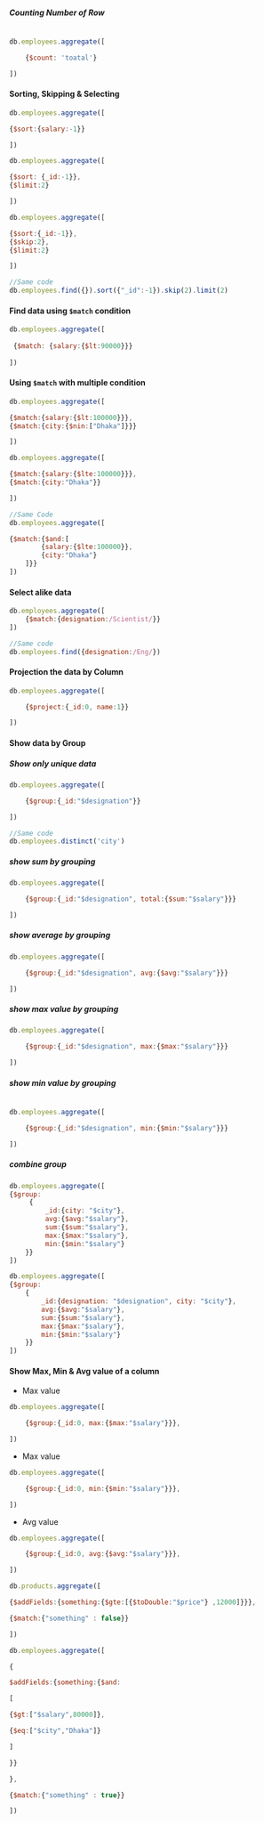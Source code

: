 ##### Counting Number of Row

```js

db.employees.aggregate([

	{$count: 'toatal'}

])
```
#### Sorting, Skipping & Selecting

```js
db.employees.aggregate([

{$sort:{salary:-1}}

])
```

```js
db.employees.aggregate([

{$sort: {_id:-1}},
{$limit:2}

])
```

```js
db.employees.aggregate([

{$sort:{_id:-1}},
{$skip:2},
{$limit:2}

])

//Same code
db.employees.find({}).sort({"_id":-1}).skip(2).limit(2)
```
#### Find data using `$match` condition

```js
db.employees.aggregate([
 
 {$match: {salary:{$lt:90000}}}
 
])
```

#### Using `$match` with multiple condition

```js
db.employees.aggregate([

{$match:{salary:{$lt:100000}}},
{$match:{city:{$nin:["Dhaka"]}}}

])
```

```js
db.employees.aggregate([

{$match:{salary:{$lte:100000}}},
{$match:{city:"Dhaka"}}

])

//Same Code
db.employees.aggregate([

{$match:{$and:[
		{salary:{$lte:100000}},
		{city:"Dhaka"}
	]}}
])
```

#### Select alike data

```js 
db.employees.aggregate([
	{$match:{designation:/Scientist/}}
])

//Same code
db.employees.find({designation:/Eng/})
```

#### Projection the data by Column

```js
db.employees.aggregate([

	{$project:{_id:0, name:1}}

])
```

#### Show data by Group

##### Show only unique data
```js
db.employees.aggregate([

	{$group:{_id:"$designation"}}

])

//Same code
db.employees.distinct('city')
```

##### show sum by grouping
```js
db.employees.aggregate([

	{$group:{_id:"$designation", total:{$sum:"$salary"}}}

])
```

##### show average by grouping 
```js
db.employees.aggregate([

	{$group:{_id:"$designation", avg:{$avg:"$salary"}}}

])
```

##### show max value by grouping
```js
db.employees.aggregate([

	{$group:{_id:"$designation", max:{$max:"$salary"}}}

])

```

##### show min value by grouping
```js

db.employees.aggregate([

	{$group:{_id:"$designation", min:{$min:"$salary"}}}

])
```

##### combine group
```js
db.employees.aggregate([
{$group:
	 {
		 _id:{city: "$city"},
		 avg:{$avg:"$salary"},
		 sum:{$sum:"$salary"},
		 max:{$max:"$salary"},
		 min:{$min:"$salary"}
	}}
])
```

```js
db.employees.aggregate([
{$group:
	{
		_id:{designation: "$designation", city: "$city"},
		avg:{$avg:"$salary"},
		sum:{$sum:"$salary"},
		max:{$max:"$salary"},
		min:{$min:"$salary"}
	}}
])
```
#### Show Max, Min & Avg value of a column

- Max value
```js
db.employees.aggregate([

	{$group:{_id:0, max:{$max:"$salary"}}},

])
```

- Max value
```js
db.employees.aggregate([

	{$group:{_id:0, min:{$min:"$salary"}}},

])
```

- Avg value
```js
db.employees.aggregate([

	{$group:{_id:0, avg:{$avg:"$salary"}}},

])
```


```js
db.products.aggregate([

{$addFields:{something:{$gte:[{$toDouble:"$price"} ,12000]}}},

{$match:{"something" : false}}

])
```

```js
db.employees.aggregate([

{

$addFields:{something:{$and:

[

{$gt:["$salary",80000]},

{$eq:["$city","Dhaka"]}

]

}}

},

{$match:{"something" : true}}

])
```


```js

```